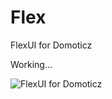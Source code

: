 # Flex

FlexUI for Domoticz

Working...

![FlexUI for Domoticz](http://youjb.com/images/2018/04/28/-2018-04-28-19.31.472ef2361f7aae744f.jpg)
